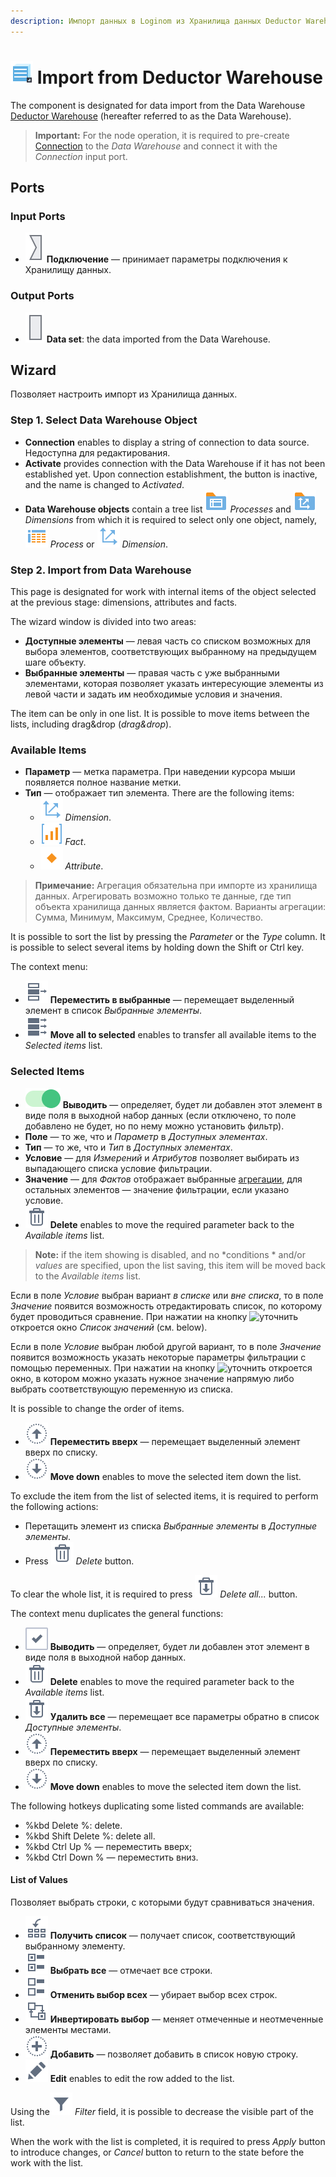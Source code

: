 ```yaml
---
description: Импорт данных в Loginom из Хранилища данных Deductor Warehouse. Мастер настройки.
---
```

# ![Import from the DW](./../../images/icons/common/data-sources/wh-datawarehouse-import_default.svg) Import from Deductor Warehouse

The component is designated for data import from the Data Warehouse [Deductor Warehouse](./../../data-format/data-warehouse.md) (hereafter referred to as the Data Warehouse).

> **Important:** For the node operation, it is required to pre-create [Connection](./../connections/README.md) to the *Data Warehouse* and connect it with the *Connection* input port.

## Ports

### Input Ports

* ![Порт подключений](./../../images/icons/app/node/ports/inputs/link_inactive.svg) **Подключение** — принимает параметры подключения к Хранилищу данных.

### Output Ports

* ![Output port of table](./../../images/icons/app/node/ports/inputs/table_inactive.svg) **Data set**: the data imported from the Data Warehouse.

## Wizard

Позволяет настроить импорт из Хранилища данных.

### Step 1. Select Data Warehouse Object

* **Connection** enables to display a string of connection to data source. Недоступна для редактирования.
* **Activate** provides connection with the Data Warehouse if it has not been established yet. Upon connection establishment, the button is inactive, and the name is changed to *Activated*.
* **Data Warehouse objects** contain a tree list ![Processes](./../../images/icons/imports/dwh/data-warehouse/fact-tables-folder_default.svg) *Processes* and ![Dimensions](./../../images/icons/imports/dwh/data-warehouse/dimensions-folder_default.svg) *Dimensions* from which it is required to select only one object, namely,![Process](./../../images/icons/imports/dwh/data-warehouse/fact-table_default.svg) *Process* or ![Dimension](./../../images/icons/imports/dwh/data-warehouse/dimension_default.svg) *Dimension*.

### Step 2. Import from Data Warehouse

This page is designated for work with internal items of the object selected at the previous stage: dimensions, attributes and facts.

The wizard window is divided into two areas:

* **Доступные элементы** — левая часть со списком возможных для выбора элементов, соответствующих выбранному на предыдущем шаге объекту.
* **Выбранные элементы** — правая часть с уже выбранными элементами, которая позволяет указать интересующие элементы из левой части и задать им необходимые условия и значения.

The item can be only in one list. It is possible to move items between the lists, including drag&drop (*drag&drop*).

### Available Items

* **Параметр** — метка параметра. При наведении курсора мыши появляется полное название метки.
* **Тип** — отображает тип элемента. There are the following items:
   * ![Dimension](./../../images/icons/imports/dwh/data-warehouse/dimension_default.svg) *Dimension*.
   * ![Fact](./../../images/icons/imports/dwh/data-warehouse/fact_default.svg) *Fact*.
   * ![Attribute](./../../images/icons/imports/dwh/data-warehouse/attribute_default.svg) *Attribute*.

> **Примечание:** Агрегация обязательна при импорте из хранилища данных. Агрегировать возможно только те данные, где тип объекта хранилища данных является фактом.
> Варианты агрегации: Сумма, Минимум, Максимум, Среднее, Количество.

It is possible to sort the list by pressing the *Parameter* or the *Type* column. It is possible to select several items by holding down the Shift or Ctrl key.

The context menu:

* ![Переместить](./../../images/icons/common/toolbar-controls/create-out-column_default.svg) **Переместить в выбранные** — перемещает выделенный элемент в список *Выбранные элементы*.
* ![Move all](./../../images/icons/common/toolbar-controls/create-out-columns_default.svg) **Move all to selected** enables to transfer all available items to the *Selected items* list.

### Selected Items

* ![Выводить](./../../images/icons/imports/dwh/data-warehouse/on_default.svg) **Выводить** — определяет, будет ли добавлен этот элемент в виде поля в выходной набор данных (если отключено, то поле добавлено не будет, но по нему можно установить фильтр).
* **Поле** — то же, что и *Параметр* в *Доступных элементах*.
* **Тип** — то же, что и *Тип* в *Доступных элементах*.
* **Условие** — для *Измерений* и *Атрибутов* позволяет выбирать из выпадающего списка условие фильтрации.
* **Значение** — для *Фактов* отображает выбранные [агрегации](./../../processors/func/aggregation-functions.md), для остальных элементов — значение фильтрации, если указано условие.
* ![Delete](./../../images/icons/common/toolbar-controls/delete_default.svg) **Delete** enables to move the required parameter back to the *Available items* list.

> **Note:** if the item showing is disabled, and no *conditions * and/or *values* are specified, upon the list saving, this item will be moved back to the *Available items* list.

Если в поле *Условие* выбран вариант *в списке* или *вне списка*, то в поле *Значение* появится возможность отредактировать список, по которому будет проводиться сравнение. При нажатии на кнопку ![уточнить](./../../images/extjs-theme/form/open-trigger/open-trigger_default.svg) откроется окно *Список значений* (см. below).

Если в поле *Условие* выбран любой другой вариант, то в поле *Значение* появится возможность указать некоторые параметры фильтрации с помощью переменных. При нажатии на кнопку ![уточнить](./../../images/extjs-theme/form/open-trigger/open-trigger_default.svg) откроется окно, в котором можно указать нужное значение напрямую либо выбрать соответствующую переменную из списка.

It is possible to change the order of items.

* ![Переместить вверх](./../../images/icons/common/toolbar-controls/moveup_default.svg) **Переместить вверх** — перемещает выделенный элемент вверх по списку.
* ![Move down](./../../images/icons/common/toolbar-controls/movedown_default.svg) **Move down** enables to move the selected item down the list.

To exclude the item from the list of selected items, it is required to perform the following actions:

* Перетащить элемент из списка *Выбранные элементы* в *Доступные элементы*.
* Press ![Delete](./../../images/icons/common/toolbar-controls/delete_default.svg) *Delete* button.

To clear the whole list, it is required to press ![Delete all](./../../images/icons/common/toolbar-controls/delete-all_default.svg) *Delete all...* button.

The context menu duplicates the general functions:

* ![Выводить](./../../images/icons/ext/checkbox-states/checked_default.svg) **Выводить** — определяет, будет ли добавлен этот элемент в виде поля в выходной набор данных.
* ![Delete](./../../images/icons/common/toolbar-controls/delete_default.svg) **Delete** enables to move the required parameter back to the *Available items* list.
* ![Удалить все](./../../images/icons/common/toolbar-controls/delete-all_default.svg) **Удалить все** — перемещает все параметры обратно в список *Доступные элементы*.
* ![Переместить вверх](./../../images/icons/common/toolbar-controls/moveup_default.svg) **Переместить вверх** — перемещает выделенный элемент вверх по списку.
* ![Move down](./../../images/icons/common/toolbar-controls/movedown_default.svg) **Move down** enables to move the selected item down the list.

The following hotkeys duplicating some listed commands are available:

* %kbd Delete %: delete.
* %kbd Shift Delete %: delete all.
* %kbd Ctrl Up % — переместить вверх;
* %kbd Ctrl Down % — переместить вниз.

#### List of Values

Позволяет выбрать строки, с которыми будут сравниваться значения.

* ![Получить список](./../../images/icons/common/toolbar-controls/get-column-list_default.svg) **Получить список** — получает список, соответствующий выбранному элементу.
* ![Выбрать все](./../../images/icons/common/toolbar-controls/check-all_default.svg) **Выбрать все** — отмечает все строки.
* ![Отменить выбор всех](./../../images/icons/common/toolbar-controls/uncheck-all_default.svg) **Отменить выбор всех** — убирает выбор всех строк.
* ![Инвертировать выбор](./../../images/icons/common/toolbar-controls/reverse-check_default.svg) **Инвертировать выбор** — меняет отмеченные и неотмеченные элементы местами.
* ![Добавить](./../../images/icons/common/toolbar-controls/plus_default.svg) **Добавить** — позволяет добавить в список новую строку.
* ![Edit](./../../images/icons/common/toolbar-controls/edit_default.svg) **Edit** enables to edit the row added to the list.

Using the![filter](./../../images/icons/common/toolbar-controls/filter_default.svg) *Filter* field, it is possible to decrease the visible part of the list.

When the work with the list is completed, it is required to press *Apply* button to introduce changes, or *Cancel* button to return to the state before the work with the list.
